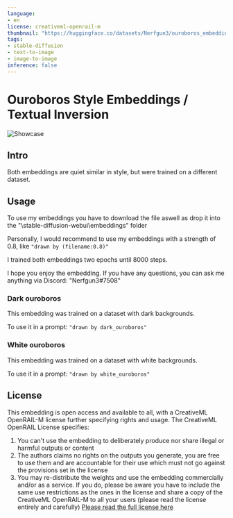 ```yaml
---
language:
- en
license: creativeml-openrail-m
thumbnail: "https://huggingface.co/datasets/Nerfgun3/ouroboros_embeddings/resolve/main/ouroboros_showcase.jpg"
tags:
- stable-diffusion
- text-to-image
- image-to-image
inference: false
---
```


# Ouroboros Style Embeddings / Textual Inversion

<img alt="Showcase" src="https://huggingface.co/datasets/Nerfgun3/ouroboros_embeddings/resolve/main/ouroboros_showcase.jpg"/>

## Intro

Both embeddings are quiet similar in style, but were trained on a different dataset.

## Usage

To use my embeddings you have to download the file aswell as drop it into the "\stable-diffusion-webui\embeddings" folder

Personally, I would recommend to use my embeddings with a strength of 0.8, like ```"drawn by (filename:0.8)"```

I trained both embeddings two epochs until 8000 steps.

I hope you enjoy the embedding. If you have any questions, you can ask me anything via Discord: "Nerfgun3#7508"

### Dark ouroboros

This embedding was trained on a dataset with dark backgrounds.

To use it in a prompt: ```"drawn by dark_ouroboros"```

### White ouroboros

This embedding was trained on a dataset with white backgrounds.

To use it in a prompt: ```"drawn by white_ouroboros"```

## License

This embedding is open access and available to all, with a CreativeML OpenRAIL-M license further specifying rights and usage.
The CreativeML OpenRAIL License specifies: 

1. You can't use the embedding to deliberately produce nor share illegal or harmful outputs or content 
2. The authors claims no rights on the outputs you generate, you are free to use them and are accountable for their use which must not go against the provisions set in the license
3. You may re-distribute the weights and use the embedding commercially and/or as a service. If you do, please be aware you have to include the same use restrictions as the ones in the license and share a copy of the CreativeML OpenRAIL-M to all your users (please read the license entirely and carefully)
[Please read the full license here](https://huggingface.co/spaces/CompVis/stable-diffusion-license)